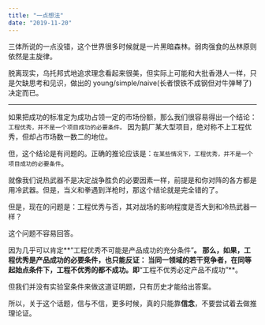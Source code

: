 ```yaml
---
title: "一点想法"
date: "2019-11-20"
---
```


三体所说的一点没错，这个世界很多时候就是一片黑暗森林。弱肉强食的丛林原则依然是主旋律。

脱离现实，乌托邦式地追求理念看起来很美，但实际上可能和大批香港人一样，只是欠缺思考和见识，做出的 young/simple/naive(长者恨铁不成钢但对牛弹琴了) 决定而已。

* * *

如果把成功的标准定为成功占领一定的市场份额，那么我们很容易得出一个结论：`工程优秀，并不是一个项目成功的必要条件。` 因为鹅厂某大型项目，绝对称不上工程优秀，但却占市场数一数二的地位。

但，这个结论是有问题的。正确的推论应该是：`在某些情况下，工程优秀，并不是一个项目成功的必要条件`。

就像我们说热武器不是决定战争胜负的必要因素一样，前提是和你对阵的各方都是用冷武器。但是，当义和拳遇到洋枪时，那这个结论就是完全错的了。

但是，现在的问题是：工程优秀与否，其对战场的影响程度是否大到和冷热武器一样？

这个问题不容易回答。

因为几乎可以肯定**“工程优秀不可能是产品成功的充分条件”**。 那么，如果，**工程优秀是产品成功的必要条件**，也只能反证： 当同一领域的若干竞争者，在同等起始点条件下，工程不优秀的都不成功。即**“工程不优秀必定产品不成功”**。

但我们并没有实验室条件来做这道证明题，只有历史才能给出答案。

所以，关于这个话题，信与不信，更多时候，真的只能靠**信念**，不要尝试着去做推理论证。
